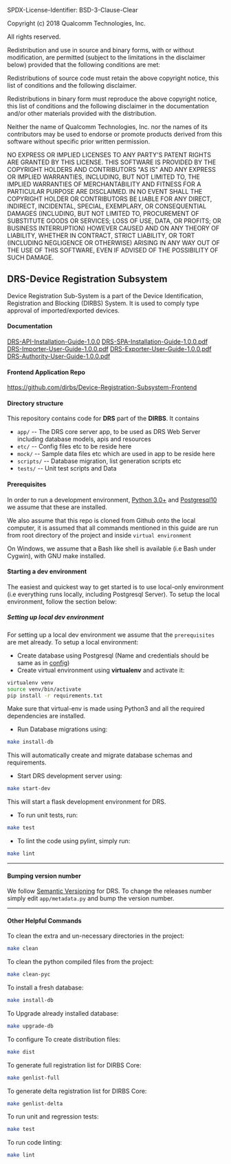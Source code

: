 
SPDX-License-Identifier: BSD-3-Clause-Clear

Copyright (c) 2018 Qualcomm Technologies, Inc.

All rights reserved.

Redistribution and use in source and binary forms, with or without modification, are permitted (subject to the limitations in the disclaimer below) provided that the following conditions are met:

Redistributions of source code must retain the above copyright notice, this list of conditions and the following disclaimer.

Redistributions in binary form must reproduce the above copyright notice, this list of conditions and the following disclaimer in the documentation and/or other materials provided with the distribution.

Neither the name of Qualcomm Technologies, Inc. nor the names of its contributors may be used to endorse or promote products derived from this software without specific prior written permission.

NO EXPRESS OR IMPLIED LICENSES TO ANY PARTY'S PATENT RIGHTS ARE GRANTED BY THIS LICENSE. THIS SOFTWARE IS PROVIDED BY THE COPYRIGHT HOLDERS AND CONTRIBUTORS "AS IS" AND ANY EXPRESS OR IMPLIED WARRANTIES, INCLUDING, BUT NOT LIMITED TO, THE IMPLIED WARRANTIES OF MERCHANTABILITY AND FITNESS FOR A PARTICULAR PURPOSE ARE DISCLAIMED. IN NO EVENT SHALL THE COPYRIGHT HOLDER OR CONTRIBUTORS BE LIABLE FOR ANY DIRECT, INDIRECT, INCIDENTAL, SPECIAL, EXEMPLARY, OR CONSEQUENTIAL DAMAGES (INCLUDING, BUT NOT LIMITED TO, PROCUREMENT OF SUBSTITUTE GOODS OR SERVICES; LOSS OF USE, DATA, OR PROFITS; OR BUSINESS INTERRUPTION) HOWEVER CAUSED AND ON ANY THEORY OF LIABILITY, WHETHER IN CONTRACT, STRICT LIABILITY, OR TORT (INCLUDING NEGLIGENCE OR OTHERWISE) ARISING IN ANY WAY OUT OF THE USE OF THIS SOFTWARE, EVEN IF ADVISED OF THE POSSIBILITY OF SUCH DAMAGE.
 
## DRS-Device Registration Subsystem
Device Registration Sub-System is a part of the Device Identification, Registration and Blocking (DIRBS) System.
It is used to comply type approval of imported/exported devices.

#### Documentation
[DRS-API-Installation-Guide-1.0.0](https://github.com/dirbs/Documentation/blob/master/DRS-API-Installation-Guide-1.0.0.pdf)
[DRS-SPA-Installation-Guide-1.0.0.pdf](https://github.com/dirbs/Documentation/blob/master/DRS-SPA-Installation-Guide-1.0.0.pdf)
[DRS-Importer-User-Guide-1.0.0.pdf](https://github.com/dirbs/Documentation/blob/master/DRS-Importer-User-Guide-1.0.0.pdf)
[DRS-Exporter-User-Guide-1.0.0.pdf](https://github.com/dirbs/Documentation/blob/master/DRS-Exporter-User-Guide-1.0.0.pdf)
[DRS-Authority-User-Guide-1.0.0.pdf](https://github.com/dirbs/Documentation/blob/master/DRS-Authority-User-Guide-1.0.0.pdf)

#### Frontend Application Repo
https://github.com/dirbs/Device-Registration-Subsystem-Frontend

#### Directory structure
This repository contains code for **DRS** part of the **DIRBS**. It contains
* ``app/`` -- The DRS core server app, to be used as DRS Web Server including database models, apis and resources
* ``etc/`` -- Config files etc to be reside here
* ``mock/`` -- Sample data files etc which are used in app to be reside here
* ``scripts/`` -- Database migration, list generation scripts etc
* ``tests/`` -- Unit test scripts and Data

#### Prerequisites
In order to run a development environment, [Python 3.0+](https://www.python.org/download/releases/3.0/) and 
[Postgresql10](https://www.postgresql.org/about/news/1786/) we assume that these are installed.

We also assume that this repo is cloned from Github onto the local computer, it is assumed that 
all commands mentioned in this guide are run from root directory of the project and inside
```virtual environment```

On Windows, we assume that a Bash like shell is available (i.e Bash under Cygwin), with GNU make installed.

#### Starting a dev environment
The easiest and quickest way to get started is to use local-only environment (i.e everything runs locally, including
Postgresql Server). To setup the local environment, follow the section below:

##### Setting up local dev environment
For setting up a local dev environment we assume that the ```prerequisites``` are met already. To setup a local 
environment:
* Create database using Postgresql (Name and credentials should be same as in [config](mock/test-config.ini))
* Create virtual environment using **virtualenv** and activate it:
```bash
virtualenv venv
source venv/bin/activate
pip install -r requirements.txt
```
Make sure that virtual-env is made using Python3 and all the required dependencies are installed.
* Run Database migrations using:
```bash
make install-db
```
This will automatically create and migrate database schemas and requirements.

* Start DRS development server using:
```bash
make start-dev
```
This will start a flask development environment for DRS.

* To run unit tests, run:
```bash
make test
```

* To lint the code using pylint, simply run:
```bash
make lint
```
---

#### Bumping version number
We follow [Semantic Versioning](http://semver.org/) for DRS.
To change the releases number simply edit ```app/metadata.py``` and bump the version number.

---

#### Other Helpful Commands

To clean the extra and un-necessary directories in the project:
```bash
make clean
```

To clean the python compiled files from the project:
```bash
make clean-pyc
```

To install a fresh database:
```bash
make install-db
```

To Upgrade already installed database:
```bash
make upgrade-db
```
To configure
To create distribution files:
```bash
make dist
```

To generate full registration list for DIRBS Core:
```bash
make genlist-full
```

To generate delta registration list for DIRBS Core:
```bash
make genlist-delta
```

To run unit and regression tests:
```bash
make test
```

To run code linting:
```bash
make lint
```
